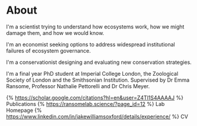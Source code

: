 # About
I'm a scientist trying to understand how ecosystems work, how we might damage them, and how we would know.

I'm an economist seeking options to address widespread institutional failures of ecosystem governance. 

I'm a conservationist designing and evaluating new conservation strategies.

I'm a final year PhD student at Imperial College London, the Zoological Society of London and the Smithsonian Institution. Supervised by Dr Emma Ransome, Professor Nathalie Pettorelli and Dr Chris Meyer.

{% https://scholar.google.com/citations?hl=en&user=Z4Tl1S4AAAAJ %} Publications
{% https://ransomelab.science/?page_id=12 %} Lab Homepage
{% https://www.linkedin.com/in/jakewilliamsoxford/details/experience/ %} CV
